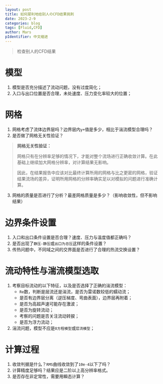 ```yaml
---
layout: post
title: 如何犀利地给别人のCFD结果挑刺
date: 2023-2-9
categories: blog
tags: [Fluid,CFD]
author: Mars
pIdentifier: 中文缩进
---
```


> 检查别人的CFD结果

# 模型
1. 模型是否充分描述了流动问题，没有过度简化；
2. 入口与出口位置是否合理，未处速度、压力变化率较大的位置；

# 网格
1. 网格考虑了流体边界层吗？边界层内`y+`值是多少，相比于湍流模型合理吗？
2. 是否做了网格无关性验证？
> **网格无关性验证：** 
> 
> 网格只有在分辨率足够的情况下，才能对整个流场进行正确收敛计算。在此基础上继续加大网格分辨率，对计算结果无影响。
> 
> 因此，在结果报告中应该对比最终计算所用的网格与比之更密的网格，验证结果流场的差异，证明所用网格的分辨率确实足以对模拟的问题进行准确计算。
3. 网格的质量是否进行了分析？最差网格质量是多少？（影响收敛性，但不影响结果）

# 边界条件设置
1. 入口和出口条件设置是否合理？速度、压力与温度值都正确吗？
2. 是否出现了`静压-静压`或`出口为总压`这样的条件设置？
3. 传热问题中，不同域之间的交界面是否进行了合理的热流交换设置？

# 流动特性与湍流模型选取
1. 考察目标流动的以下特征，以及是否选择了正确的湍流模型：
   - `Re`数，判断是层流还是湍流，是否为雷诺数较低的蠕动流；
   - 是否有边界层分离（逆压梯度、弯曲表面），边界层再附着；
   - 是否为高超声速可能存在激波；
   - 是否为旋转流动；
   - 考察的问题是否关注流动转捩；
   - 是否为浮力流动；
2. 湍流问题，模型不应是`0方程模型`或`层流模型`；

# 计算过程
1. 收敛判据是什么？`RMS`曲线收敛到了`10e-4`以下了吗？
2. 计算精度足够吗？结果应是二阶以上高分辨率格式。
3. 是否存在非定常性，需要用瞬态计算？

